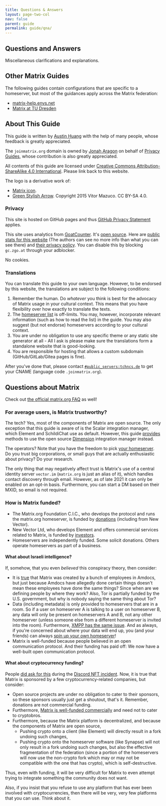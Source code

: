 ```yaml
---
title: Questions & Answers
layout: page-two-col
nav: false
parent: guide
permalink: guide/qna/
---
```


## Questions and Answers

Miscellaneous clarifications and explanations.

## Other Matrix Guides

The following guides contain configurations that are specific to a homeserver, but most of the guidances apply across the Matrix federation:

* [matrix-help.envs.net](https://matrix-help.envs.net/)
* [Matrix at TU Dresden](https://doc.matrix.tu-dresden.de/en/)

## About This Guide

This guide is written by [Austin Huang](https://austinhuang.me) with the help of many people, whose feedback is greatly appreciated.

The `joinmatrix.org` domain is owned by [Jonah Aragon](https://www.jonaharagon.com/) on behalf of [Privacy Guides](https://www.privacyguides.org/), whose contribution is also greatly appreciated.

All contents of this guide are licensed under [Creative Commons Attribution-ShareAlike 4.0 International](https://creativecommons.org/licenses/by-sa/4.0/). Please link back to this website.

The logo is a derivative work of:

* [Matrix icon](https://commons.wikimedia.org/wiki/File:Matrix_icon.svg).
* [Green Stylish Arrow](https://commons.wikimedia.org/wiki/File:Green_Stylish_Arrow.svg). Copyright 2015 Vitor Mazuco. CC BY-SA 4.0.

### Privacy

This site is hosted on GitHub pages and thus [GitHub Privacy Statement](https://docs.github.com/en/github/site-policy/github-privacy-statement) applies.

This site uses analytics from [GoatCounter](https://goatcounter.com). It's [open source](https://github.com/zgoat/goatcounter). Here are [public stats for this website](https://joinmatrix.goatcounter.com) (The authors can see no more info than what you can see there) and [their privacy policy](https://www.goatcounter.com/privacy). You can disable this by blocking `gc.zgo.at` through your adblocker.

No cookies.

### Translations

You can translate this guide to your own language. However, to be endorsed by this website, the translations are subject to the following conditions:

1. Remember the human. Do *whatever* you think is best for the advocacy of Matrix usage in your cultural context. This means that you have flexibility over how exactly to translate the texts.
2. The [homeserver list](../../servers) is off-limits. You may, however, incorporate relevant information (such as how to read the list) in the guide. You may also suggest (but not endorse) homeservers according to your cultural context.
3. You are under no obligation to use any specific theme or any static site generator at all - All I ask is please make sure the translations form a standalone website that is good-looking.
4. You are responsible for hosting that allows a custom subdomain (GitHub/GitLab/Gitea pages is fine).

After you've done that, please contact [`#public_servers:tchncs.de`](https://matrix.to/#/#public_servers:tchncs.de) to get your CNAME (language code `.joinmatrix.org`).

## Questions about Matrix

Check out [the official matrix.org FAQ](https://matrix.org/faq) as well!

### For average users, is Matrix trustworthy?

The tech? Yes, most of the components of Matrix are open source. The only exception that this guide is aware of is the Scalar integration manager, which Element and SchildiChat use as default. However, this guide [provides](../#pc-and-mobile) methods to use the open source [Dimension](https://github.com/turt2live/matrix-dimension) integration manager instead.

The operators? Note that you have the freedom to pick [your homeserver](../../servers). Do you trust big corporations, or small guys that are actually enthusiastic about privacy? Do your research.

The only thing that may negatively affect trust is Matrix's use of a central identity server `vector.im` (`matrix.org` is just an alias of it), which handles contact discovery through email. However, as of late 2021 it can only be enabled on an opt-in basis. Furthermore, you can start a DM based on their MXID, so email is not required.

### How is Matrix funded?

* The Matrix.org Foundation C.I.C., who develops the protocol and runs the matrix.org homeserver, is funded by [donations](https://matrix.org/faq/#who-and-how) (including from New Vector).
* New Vector Ltd, who develops Element and offers commercial services related to Matrix, is funded by [investors](https://element.io/blog/tag/investment/).
* Homeservers are independently funded. Some solicit donations. Others operate homeservers as part of a business.

#### What about Israeli intelligence?

If, somehow, that you even *believed* this conspiracy theory, then consider:

* It is [true](https://matrix.org/faq/#who-and-how) that Matrix was created by a bunch of employees in Amdocs, but just because Amdocs have allegedly done certain things doesn't mean these employees have done the same things? Since when are we defining people by where they work? Also, Tor is partially funded by the U.S. government, but why is nobody saying the same thing about Tor?
* Data (including metadata) is only provided to homeservers that are in a room. So if a user on homeserver A is talking to a user on homeserver B, any data will only be present on homeservers A and B, not any other homeserver (unless someone else from a different homeserver is invited into the room). Furthermore, [XMPP has the same issue](https://infosec-handbook.eu/articles/xmpp-aitm/). And as always, if you're concerned about where your data will end up, you (and your friends) can always [spin up your own homeserver](../#set-up-your-own-homeserver-or-join-an-existing-homeserver)!
* Matrix is well-funded because people believed in an open communication protocol. And their funding has paid off: We now have a well-built open communication protocol.

#### What about cryptocurrency funding?

People [did ask for this](https://www.reddit.com/r/discordapp/comments/qq4qx3/is_there_a_discord_replacement_that_doesnt/hjy61jo/?context=3) during the [Discord NFT incident](../matrix-vs-discord/#why-not-discord). Now, it is true that Matrix is sponsored by a few cryptocurrency-related companies, but consider:

* Open source projects are under no obligation to cater to their sponsors, so these sponsors usually just get a shoutout, that's it. Remember, donations are not commercial funding.
* Furthermore, [Matrix is well-funded commercially](https://www.matrix.org/blog/2019/10/10/new-vector-raises-8-5-m-to-accelerate-matrix-riot-modular) and need not to cater to cryptobros.
* Furthermore, because the Matrix platform is decentralized, and because the components of Matrix are open source,
  * Pushing crypto onto a client (like Element) will directly result in a fork undoing such changes,
  * Pushing crypto onto the homeserver software (like Synapse) will not only result in a fork undoing such changes, but also the effective fragmentation of the federation (since a portion of the homeservers will now use the non-crypto fork which may or may not be compatible with the one that has crypto), which is self-destructive.

Thus, even with funding, it will be very difficult for Matrix to even attempt trying to integrate something the community does not want.

Also, if you insist that you refuse to use any platform that has ever been involved with cryptocurrencies, then there will be very, very few platforms that you can use. Think about it.
